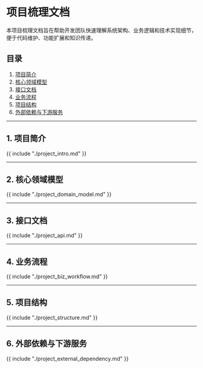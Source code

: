 # 项目梳理文档

本项目梳理文档旨在帮助开发团队快速理解系统架构、业务逻辑和技术实现细节，便于代码维护、功能扩展和知识传递。

## 目录

1.  [项目简介](#1-项目简介)
2.  [核心领域模型](#2-核心领域模型)
3.  [接口文档](#3-接口文档)
4.  [业务流程](#4-业务流程)
5.  [项目结构](#5-项目结构)
6.  [外部依赖与下游服务](#6-外部依赖与下游服务)

---

## 1. 项目简介

{{ include "./project_intro.md" }}

---

## 2. 核心领域模型

{{ include "./project_domain_model.md" }}

---

## 3. 接口文档

{{ include "./project_api.md" }}

---

## 4. 业务流程

{{ include "./project_biz_workflow.md" }}

---

## 5. 项目结构

{{ include "./project_structure.md" }}

---

## 6. 外部依赖与下游服务

{{ include "./project_external_dependency.md" }}
